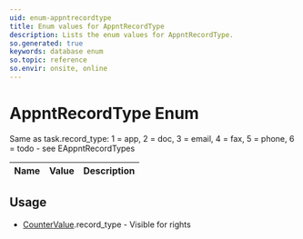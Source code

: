 ```yaml
---
uid: enum-appntrecordtype
title: Enum values for AppntRecordType
description: Lists the enum values for AppntRecordType.
so.generated: true
keywords: database enum
so.topic: reference
so.envir: onsite, online
---
```


# AppntRecordType Enum

Same as task.record_type: 1 = app, 2 = doc, 3 = email, 4 = fax, 5 = phone, 6 = todo - see EAppntRecordTypes

| Name | Value | Description |
|------|-------|-------------|

## Usage

* [CounterValue](../countervalue.md).record_type - Visible for rights

